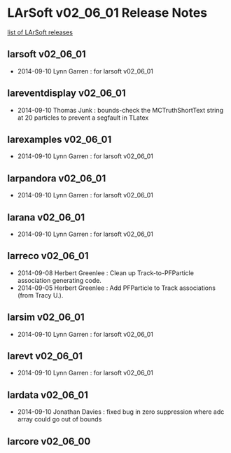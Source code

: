 LArSoft v02_06_01 Release Notes
======================================================================

[list of LArSoft releases](LArSoft_release_list)

larsoft v02_06_01
------------------------------------------

-   2014-09-10 Lynn Garren : for larsoft v02_06_01

lareventdisplay v02_06_01
----------------------------------------------------------

-   2014-09-10 Thomas Junk : bounds-check the MCTruthShortText string at 20 particles to prevent a segfault in TLatex

larexamples v02_06_01
--------------------------------------------------

-   2014-09-10 Lynn Garren : for larsoft v02_06_01

larpandora v02_06_01
------------------------------------------------

-   2014-09-10 Lynn Garren : for larsoft v02_06_01

larana v02_06_01
----------------------------------------

-   2014-09-10 Lynn Garren : for larsoft v02_06_01

larreco v02_06_01
------------------------------------------

-   2014-09-08 Herbert Greenlee : Clean up Track-to-PFParticle association generating code.
-   2014-09-05 Herbert Greenlee : Add PFParticle to Track associations (from Tracy U.).

larsim v02_06_01
----------------------------------------

-   2014-09-10 Lynn Garren : for larsoft v02_06_01

larevt v02_06_01
----------------------------------------

-   2014-09-10 Lynn Garren : for larsoft v02_06_01

lardata v02_06_01
------------------------------------------

-   2014-09-10 Jonathan Davies : fixed bug in zero suppression where adc array could go out of bounds

larcore v02_06_00
------------------------------------------
